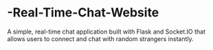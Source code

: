 # -Real-Time-Chat-Website
A simple, real-time chat application built with Flask and Socket.IO that allows users to connect and chat with random strangers instantly.
